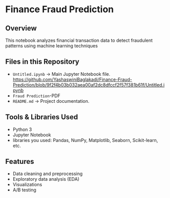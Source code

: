 # Finance Fraud Prediction

##  Overview
This notebook analyzes financial transaction data to detect fraudulent patterns using machine learning techniques

##  Files in this Repository
- `Untitled.ipynb` → Main Jupyter Notebook file.
https://github.com/YashaswiniBaglakadi/Finance-Fraud-Prediction/blob/9f2f4b03b032aea00af2dc8dfccf2f57f381b61f/Untitled.ipynb
- `Fraud Prediction`-PDF
- `README.md` → Project documentation.

##  Tools & Libraries Used
- Python 3
- Jupyter Notebook
- libraries you used: Pandas, NumPy, Matplotlib, Seaborn, Scikit-learn, etc.

## Features
- Data cleaning and preprocessing  
- Exploratory data analysis (EDA)  
- Visualizations  
- A/B testing

